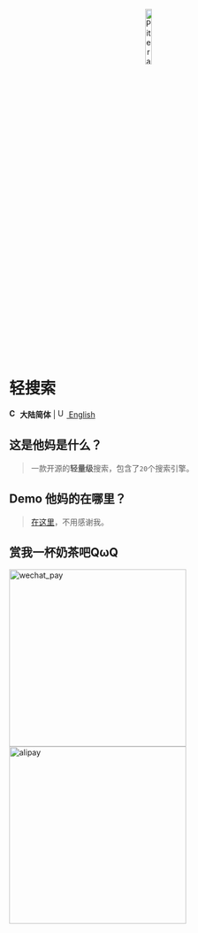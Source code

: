 <p align="center">
  <a href="https://github.com/piterator-org"><img src="https://static.piterator.com/logo.min.svg" alt="Piterator" width="16%"></a>
</p>

# 轻搜索
**<img src="http://s.oier.in/cn.png" width="16" alt="CN" /> 大陆简体** | [<img src="http://s.oier.in/us.png" width="16" alt="US" /> English](README.en-us.md)
## 这是他妈是什么？
> 一款开源的**轻量级**搜索，包含了``20``个搜索引擎。
## Demo 他妈的在哪里？
> [在这里](https://litesearch.cn/)，不用感谢我。
## 赏我一杯奶茶吧QωQ
<img src="http://s.oier.in/wechat_pay.png" height="320" alt="wechat_pay" /><img src="http://s.oier.in/alipay.png" height="320" alt="alipay" />
